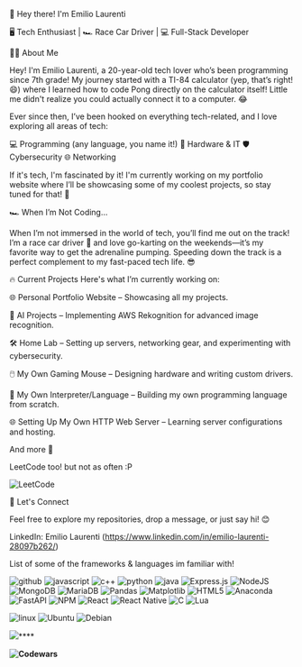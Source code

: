 👋 Hey there! I'm Emilio Laurenti




🖥️ Tech Enthusiast | 🏎️ Race Car Driver | 💻 Full-Stack Developer

👨‍💻 About Me

Hey! I'm Emilio Laurenti, a 20-year-old tech lover who’s been programming since 7th grade! My journey started with a TI-84 calculator (yep, that’s right! 😄) where I learned how to code Pong directly on the calculator itself! Little me didn't realize you could actually connect it to a computer. 😂

Ever since then, I’ve been hooked on everything tech-related, and I love exploring all areas of tech:


💻 Programming (any language, you name it!)
🔧 Hardware & IT
🛡️ Cybersecurity
🌐 Networking


If it's tech, I'm fascinated by it! I'm currently working on my portfolio website where I’ll be showcasing some of my coolest projects, so stay tuned for that! 🚀

🏎️ When I’m Not Coding...

When I’m not immersed in the world of tech, you’ll find me out on the track!
I’m a race car driver 🏁 and love go-karting on the weekends—it’s my favorite way to get the adrenaline pumping. Speeding down the track is a perfect complement to my fast-paced tech life. 😎

🔥 Current Projects
Here's what I’m currently working on:

🌐 Personal Portfolio Website – Showcasing all my projects.

🤖 AI Projects – Implementing AWS Rekognition for advanced image recognition.

🛠️ Home Lab – Setting up servers, networking gear, and experimenting with cybersecurity.

🖱️ My Own Gaming Mouse – Designing hardware and writing custom drivers.

👾 My Own Interpreter/Language – Building my own programming language from scratch.

🌐 Setting Up My Own HTTP Web Server – Learning server configurations and hosting.

And more 🎉

LeetCode too! but not as often :P

![LeetCode](https://img.shields.io/badge/LeetCode-000000?style=for-the-badge&logo=LeetCode&logoColor=#d16c06)

🌟 Let's Connect

Feel free to explore my repositories, drop a message, or just say hi! 😊

LinkedIn: Emilio Laurenti (https://www.linkedin.com/in/emilio-laurenti-28097b262/)

List of some of the frameworks & languages im familiar with!

![github](https://img.shields.io/badge/GitHub-000000?style=for-the-badge&logo=GitHub&logoColor=white)
![javascript](https://img.shields.io/badge/JavaScript-F7DF1E?style=for-the-badge&logo=javascript&logoColor=blac)
![c++](https://img.shields.io/badge/C%2B%2B-00599C?style=for-the-badge&logo=c%2B%2B&logoColor=white)
![python](https://img.shields.io/badge/Python-3776AB?style=for-the-badge&logo=python&logoColor=white)
![java](https://img.shields.io/badge/Java-ED8B00?style=for-the-badge&logo=java&logoColor=white)
![Express.js](https://img.shields.io/badge/express.js-%23404d59.svg?style=for-the-badge&logo=express&logoColor=%2361DAFB)
![NodeJS](https://img.shields.io/badge/node.js-6DA55F?style=for-the-badge&logo=node.js&logoColor=white)
![MongoDB](https://img.shields.io/badge/MongoDB-%234ea94b.svg?style=for-the-badge&logo=mongodb&logoColor=white)
![MariaDB](https://img.shields.io/badge/MariaDB-003545?style=for-the-badge&logo=mariadb&logoColor=white)
![Pandas](https://img.shields.io/badge/pandas-%23150458.svg?style=for-the-badge&logo=pandas&logoColor=white)
![Matplotlib](https://img.shields.io/badge/Matplotlib-%23ffffff.svg?style=for-the-badge&logo=Matplotlib&logoColor=black)
![HTML5](https://img.shields.io/badge/html5-%23E34F26.svg?style=for-the-badge&logo=html5&logoColor=white)
![Anaconda](https://img.shields.io/badge/Anaconda-%2344A833.svg?style=for-the-badge&logo=anaconda&logoColor=white)
![FastAPI](https://img.shields.io/badge/FastAPI-005571?style=for-the-badge&logo=fastapi)
![NPM](https://img.shields.io/badge/NPM-%23CB3837.svg?style=for-the-badge&logo=npm&logoColor=white)
![React](https://img.shields.io/badge/react-%2320232a.svg?style=for-the-badge&logo=react&logoColor=%2361DAFB)
![React Native](https://img.shields.io/badge/react_native-%2320232a.svg?style=for-the-badge&logo=react&logoColor=%2361DAFB)
![C](https://img.shields.io/badge/c-%2300599C.svg?style=for-the-badge&logo=c&logoColor=white)
![Lua](https://img.shields.io/badge/lua-%232C2D72.svg?style=for-the-badge&logo=lua&logoColor=white)


![linux](https://img.shields.io/badge/Linux-FCC624?style=for-the-badge&logo=linux&logoColor=black)
![Ubuntu](https://img.shields.io/badge/Ubuntu-E95420?style=for-the-badge&logo=ubuntu&logoColor=white)
![Debian](https://img.shields.io/badge/Debian-D70A53?style=for-the-badge&logo=debian&logoColor=white)




![](https://komarev.com/ghpvc/?username=your-github-username&color=green)****




**![Codewars](https://www.codewars.com/users/RedDoesCoding/badges/large)**



